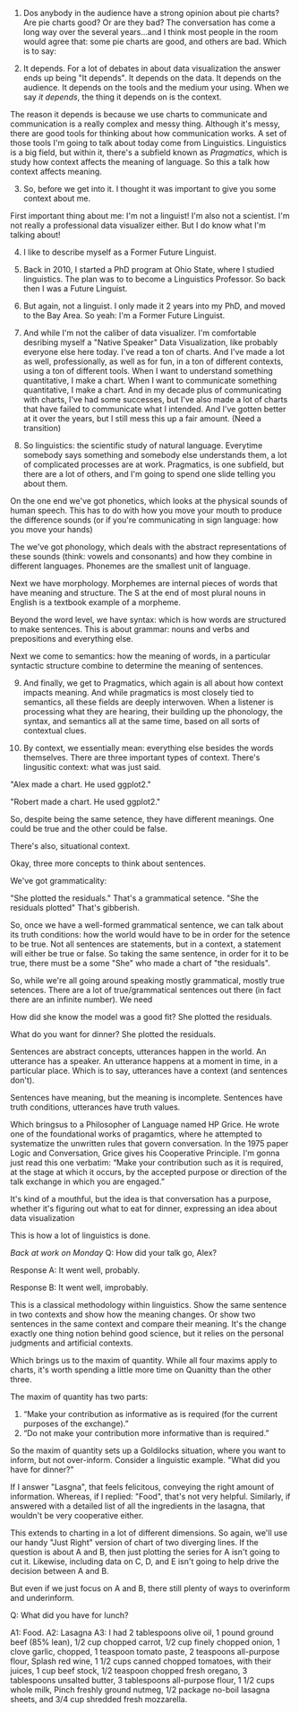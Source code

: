 1. Dos anybody in the audience have a strong opinion about pie charts?  Are pie charts good? Or are they bad?  The conversation has come a long way over the several years...and I think most people in the room would agree that: some pie charts are good, and others are bad. Which is to say:

2. It depends. For a lot of debates in about data visualization the answer ends up being "It depends".  It depends on the data. It depends on the audience.  It depends on the tools and the medium your using.  When we say *it depends*, the thing it depends on is the context.

The reason it depends is because we use charts to communicate and communication is a really complex and messy thing. Although it's messy, there are good tools for thinking about how communication works. A set of those tools I'm going to talk about today come from Linguistics.  Linguistics is a big field, but within it, there's a subfield known as *Pragmatics*, which is study how context affects the meaning of language. So this a talk how context affects meaning.

3. So, before we get into it. I thought it was important to give you some context about me.

First important thing about me: I'm not a linguist!  I'm also not a scientist. I'm not really a professional data visualizer either. But I do know what I'm talking about!

4. I like to describe myself as a Former Future Linguist.
5. Back in 2010, I started a PhD program at Ohio State, where I studied linguistics.  The plan was to to become a Linguistics Professor.  So back then I was a Future Linguist.
6. But again, not a linguist.  I only made it 2 years into my PhD, and moved to the Bay Area.  So yeah: I'm a Former Future Linguist.
7. And while I'm not the caliber of data visualizer. I'm comfortable desribing myself a "Native Speaker" Data Visualization, like probably everyone else here today. I've read a ton of charts. And I've made a lot as well, professionally, as well as for fun, in a ton of different contexts, using a ton of different tools. When I want to understand something quantitative, I make a chart. When I want to communicate something quantitative, I make a chart. And in my decade plus of communicating with charts, I've had some successes, but I've also made a lot of charts that have failed to communicate what I intended.  And I've gotten better at it over the years, but I still mess this up a fair amount. (Need a transition)

8. So linguistics: the scientific study of natural language. Everytime somebody says something and somebody else understands them, a lot of complicated processes are at work. Pragmatics, is one subfield, but there are a lot of others, and I'm going to spend one slide telling you about them.

On the one end we've got phonetics, which looks at the physical sounds of human speech. This has to do with how you move your mouth to produce the difference sounds (or if you're communicating in sign language: how you move your hands)

The we've got phonology, which deals with the abstract representations of these sounds (think: vowels and consonants) and how they combine in different languages. Phonemes are the smallest unit of language.

Next we have morphology. Morphemes are internal pieces of words that have meaning and structure. The S at the end of most plural nouns in English is a textbook example of a morpheme.

Beyond the word level, we have syntax: which is how words are structured to make sentences. This is about grammar: nouns and verbs and prepositions and everything else.

Next we come to semantics: how the meaning of words, in a particular syntactic structure combine to determine the meaning of sentences.

9. And finally, we get to Pragmatics, which again is all about how context impacts meaning.  And while pragmatics is most closely tied to semantics, all these fields are deeply interwoven. When a listener is processing what they are hearing, their building up the phonology, the syntax, and semantics all at the same time, based on all sorts of contextual clues.

10. By context, we essentially mean: everything else besides the words themselves. There are three important types of context. There's lingusitic context: what was just said.

"Alex made a chart. He used ggplot2."

"Robert made a chart. He used ggplot2."

So, despite being the same setence, they have different meanings.  One could be true and the other could be false.

There's also, situational context.


Okay, three more concepts to think about sentences.

We've got grammaticality:

"She plotted the residuals." That's a grammatical setence.
"She the residuals plotted" That's gibberish.

So, once we have a well-formed grammatical sentence, we can talk about its truth conditions: how the world would have to be in order for the setence to be true. Not all sentences are statements, but in a context, a statement will either be true or false. So taking the same sentence, in order for it to be true, there must be a some "She" who made a chart of "the residuals".

So, while we're all going around speaking mostly grammatical, mostly true setences. There are a lot of true/grammatical sentences out there (in fact there are an infinite number).  We need

How did she know the model was a good fit?
She plotted the residuals.

What do you want for dinner?
She plotted the residuals.

Sentences are abstract concepts, utterances happen in the world. An utterance has a speaker.  An utterance happens at a moment in time, in a particular place.  Which is to say, utterances have a context (and sentences don't).

Sentences have meaning, but the meaning is incomplete. Sentences have truth conditions, utterances have truth values.



Which bringsus  to a Philosopher of Language named HP Grice. He wrote one of the foundational works of pragamtics, where he attempted to systematize the unwritten rules that govern conversation.  In the 1975 paper Logic and Conversation, Grice gives his Cooperative Principle. I'm gonna just read this one verbatim: “Make your contribution such as it is required, at the stage at which it occurs, by the accepted purpose or direction of the talk exchange in which you are engaged.”

It's kind of a mouthful, but the idea is that conversation has a purpose, whether it's figuring out what to eat for dinner, expressing an idea about data visualization



This is how a lot of linguistics is done.

*Back at work on Monday*
Q: How did your talk go, Alex?

Response A: It went well, probably.

Response B: It went well, improbably.


This is a classical methodology within linguistics. Show the same sentence in two contexts and show how the meaning changes.  Or show two sentences in the same context and compare their meaning.  It's the change exactly one thing notion behind good science, but it relies on the personal judgments and artificial contexts.


Which brings us to the maxim of quantity. While all four maxims apply to charts, it's worth spending a little more time on Quanitty than the other three.

The maxim of quantity has two parts:

1. “Make your contribution as informative as is required (for the current purposes of the exchange).”
2. “Do not make your contribution more informative than is required.”

So the maxim of quantity sets up a Goldilocks situation, where you want to inform, but not over-inform.  Consider a linguistic example. "What did you have for dinner?"

If I answer "Lasgna", that feels felicitous, conveying the right amount of information.  Whereas, if I replied: "Food", that's not very helpful.  Similarly, if answered with a detailed list of all the ingredients in the lasagna, that wouldn't be very cooperative either.

This extends to charting in a lot of different dimensions.  So again, we'll use our handy "Just Right" version of chart of two diverging lines.  If the question is about A and B, then just plotting the series for A isn't going to cut it.  Likewise, including data on C, D, and E isn't going to help drive the decision between A and B.

But even if we just focus on A and B, there still plenty of ways to overinform and underinform.




Q: What did you have for lunch?

A1: Food.
A2: Lasagna
A3:
I had 2 tablespoons olive oil, 1 pound ground beef (85% lean), 1/2 cup chopped carrot, 1/2 cup finely chopped onion, 1 clove garlic, chopped, 1 teaspoon tomato paste, 2 teaspoons all-purpose flour, Splash red wine, 1 1/2 cups canned chopped tomatoes, with their juices, 1 cup beef stock, 1/2 teaspoon chopped fresh oregano, 3 tablespoons unsalted butter, 3 tablespoons all-purpose flour, 1 1/2 cups whole milk, Pinch freshly ground nutmeg, 1/2 package no-boil lasagna sheets, and 3/4 cup shredded fresh mozzarella.